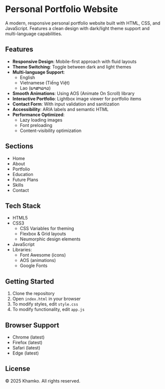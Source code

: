 # Personal Portfolio Website

A modern, responsive personal portfolio website built with HTML, CSS, and JavaScript. Features a clean design with dark/light theme support and multi-language capabilities.

## Features

- **Responsive Design**: Mobile-first approach with fluid layouts
- **Theme Switching**: Toggle between dark and light themes
- **Multi-language Support**: 
  - English
  - Vietnamese (Tiếng Việt)
  - Lao (ພາສາລາວ)
- **Smooth Animations**: Using AOS (Animate On Scroll) library
- **Interactive Portfolio**: Lightbox image viewer for portfolio items
- **Contact Form**: With input validation and sanitization
- **Accessibility**: ARIA labels and semantic HTML
- **Performance Optimized**:
  - Lazy loading images
  - Font preloading
  - Content-visibility optimization

## Sections

- Home
- About
- Portfolio
- Education
- Future Plans
- Skills
- Contact

## Tech Stack

- HTML5
- CSS3
  - CSS Variables for theming
  - Flexbox & Grid layouts
  - Neumorphic design elements
- JavaScript
- Libraries:
  - Font Awesome (icons)
  - AOS (animations)
  - Google Fonts

## Getting Started

1. Clone the repository
2. Open `index.html` in your browser
3. To modify styles, edit `style.css`
4. To modify functionality, edit `app.js`

## Browser Support

- Chrome (latest)
- Firefox (latest)
- Safari (latest)
- Edge (latest)

## License

© 2025 Khamko. All rights reserved.
